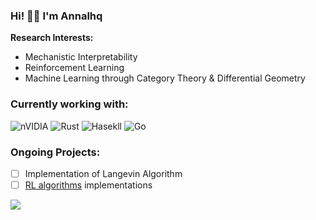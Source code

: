 <h3>Hi! 👋🏻 I'm Annalhq</h3>

**Research Interests:**  
- Mechanistic Interpretability
- Reinforcement Learning
- Machine Learning through Category Theory & Differential Geometry

<h3>Currently working with: </h3>

![nVIDIA](https://img.shields.io/badge/cuda-000000.svg?style=for-the-badge&logo=nVIDIA&logoColor=green)
![Rust](https://img.shields.io/badge/rust-%23000000.svg?style=for-the-badge&logo=rust&logoColor=white)
![Hasekll](https://img.shields.io/badge/-Haskell-000000?style=for-the-badge&logo=haskell&logoColor=magenta)
![Go](https://img.shields.io/badge/go-000000?style=for-the-badge&logo=go&logoColor=%2300ADD8)

<h3>Ongoing Projects: </h3>

- [ ] Implementation of Langevin Algorithm
- [ ] [RL algorithms](https://www.youtube.com/playlist?list=PLdAoL1zKcqTXFJniO3Tqqn6xMBBL07EDc) implementations

<img src="https://komarev.com/ghpvc/?username=annalhq&style=flat-square">
  


